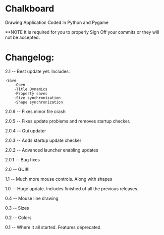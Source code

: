 Chalkboard
==========

Drawing Application Coded In Python and Pygame

**NOTE  It is required for you to properly Sign Off your commits or they will not be accepted.

Changelog:
==========

2.1  --  Best update yet. Includes:
    
  	-Save
		-Open
		-Title Dynamics
		-Property saves
		-Size synchronization
		-Shape synchronization

2.0.6  --  Fixes minor file crash

2.0.5  --  Fixes update problems and removes startup checker.

2.0.4  --  Gui updater

2.0.3  --  Adds startup update checker

2.0.2  --  Advanced launcher enabling updates

2.0.1  --  Bug fixes

2.0  --  GUI!!!

1.1  --  Much more mouse controls. Along with shapes

1.0  --  Huge update. Includes finished of all the previous releases.

0.4  --  Mouse line drawing

0.3  --  Sizes

0.2  --  Colors

0.1  --  Where it all started. Features deprecated.
